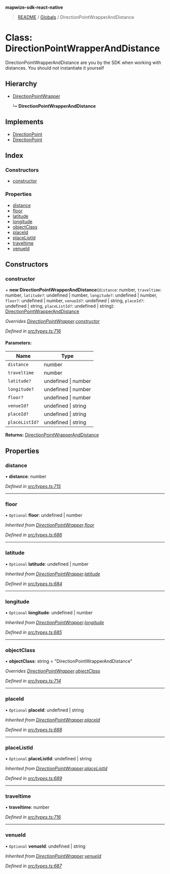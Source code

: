 **mapwize-sdk-react-native**

> [README](../README.md) / [Globals](../globals.md) / DirectionPointWrapperAndDistance

# Class: DirectionPointWrapperAndDistance

DirectionPointWrapperAndDistance are you by the SDK when working with distances.
You should not instantiate it yourself

## Hierarchy

* [DirectionPointWrapper](directionpointwrapper.md)

  ↳ **DirectionPointWrapperAndDistance**

## Implements

* [DirectionPoint](../interfaces/directionpoint.md)
* [DirectionPoint](../interfaces/directionpoint.md)

## Index

### Constructors

* [constructor](directionpointwrapperanddistance.md#constructor)

### Properties

* [distance](directionpointwrapperanddistance.md#distance)
* [floor](directionpointwrapperanddistance.md#floor)
* [latitude](directionpointwrapperanddistance.md#latitude)
* [longitude](directionpointwrapperanddistance.md#longitude)
* [objectClass](directionpointwrapperanddistance.md#objectclass)
* [placeId](directionpointwrapperanddistance.md#placeid)
* [placeListId](directionpointwrapperanddistance.md#placelistid)
* [traveltime](directionpointwrapperanddistance.md#traveltime)
* [venueId](directionpointwrapperanddistance.md#venueid)

## Constructors

### constructor

\+ **new DirectionPointWrapperAndDistance**(`distance`: number, `traveltime`: number, `latitude?`: undefined \| number, `longitude?`: undefined \| number, `floor?`: undefined \| number, `venueId?`: undefined \| string, `placeId?`: undefined \| string, `placeListId?`: undefined \| string): [DirectionPointWrapperAndDistance](directionpointwrapperanddistance.md)

*Overrides [DirectionPointWrapper](directionpointwrapper.md).[constructor](directionpointwrapper.md#constructor)*

*Defined in [src/types.ts:716](https://github.com/Mapwize/mapwize-sdk-react-native/blob/18c4e52/src/types.ts#L716)*

#### Parameters:

Name | Type |
------ | ------ |
`distance` | number |
`traveltime` | number |
`latitude?` | undefined \| number |
`longitude?` | undefined \| number |
`floor?` | undefined \| number |
`venueId?` | undefined \| string |
`placeId?` | undefined \| string |
`placeListId?` | undefined \| string |

**Returns:** [DirectionPointWrapperAndDistance](directionpointwrapperanddistance.md)

## Properties

### distance

•  **distance**: number

*Defined in [src/types.ts:715](https://github.com/Mapwize/mapwize-sdk-react-native/blob/18c4e52/src/types.ts#L715)*

___

### floor

• `Optional` **floor**: undefined \| number

*Inherited from [DirectionPointWrapper](directionpointwrapper.md).[floor](directionpointwrapper.md#floor)*

*Defined in [src/types.ts:686](https://github.com/Mapwize/mapwize-sdk-react-native/blob/18c4e52/src/types.ts#L686)*

___

### latitude

• `Optional` **latitude**: undefined \| number

*Inherited from [DirectionPointWrapper](directionpointwrapper.md).[latitude](directionpointwrapper.md#latitude)*

*Defined in [src/types.ts:684](https://github.com/Mapwize/mapwize-sdk-react-native/blob/18c4e52/src/types.ts#L684)*

___

### longitude

• `Optional` **longitude**: undefined \| number

*Inherited from [DirectionPointWrapper](directionpointwrapper.md).[longitude](directionpointwrapper.md#longitude)*

*Defined in [src/types.ts:685](https://github.com/Mapwize/mapwize-sdk-react-native/blob/18c4e52/src/types.ts#L685)*

___

### objectClass

•  **objectClass**: string = "DirectionPointWrapperAndDistance"

*Overrides [DirectionPointWrapper](directionpointwrapper.md).[objectClass](directionpointwrapper.md#objectclass)*

*Defined in [src/types.ts:714](https://github.com/Mapwize/mapwize-sdk-react-native/blob/18c4e52/src/types.ts#L714)*

___

### placeId

• `Optional` **placeId**: undefined \| string

*Inherited from [DirectionPointWrapper](directionpointwrapper.md).[placeId](directionpointwrapper.md#placeid)*

*Defined in [src/types.ts:688](https://github.com/Mapwize/mapwize-sdk-react-native/blob/18c4e52/src/types.ts#L688)*

___

### placeListId

• `Optional` **placeListId**: undefined \| string

*Inherited from [DirectionPointWrapper](directionpointwrapper.md).[placeListId](directionpointwrapper.md#placelistid)*

*Defined in [src/types.ts:689](https://github.com/Mapwize/mapwize-sdk-react-native/blob/18c4e52/src/types.ts#L689)*

___

### traveltime

•  **traveltime**: number

*Defined in [src/types.ts:716](https://github.com/Mapwize/mapwize-sdk-react-native/blob/18c4e52/src/types.ts#L716)*

___

### venueId

• `Optional` **venueId**: undefined \| string

*Inherited from [DirectionPointWrapper](directionpointwrapper.md).[venueId](directionpointwrapper.md#venueid)*

*Defined in [src/types.ts:687](https://github.com/Mapwize/mapwize-sdk-react-native/blob/18c4e52/src/types.ts#L687)*
